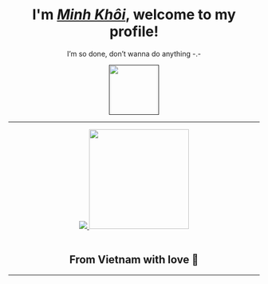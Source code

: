 <body>
  <div align="center">
    <h1>I'm <a href="https://minhkhoi84.github.io/"><i>Minh Khôi</i></a>, welcome to my profile!</h1>
    <p>I’m so done, don’t wanna do anything -.- </p>
    <a href="">
      <img width=100 src="https://i.imgur.com/fXYKU5q.png"/>
    </a>
  </div>
  <hr>
  <div align="center">
    <a href="https://discord.com/invite/mJtsHWEQAg">
      <img src="https://lanyard.kyrie25.dev/api/688967048541503506?gradient=E63C80-FFFFFF&showBanner=true&waveColor=F70767&imgStyle=square&imgBorderRadius=20px" />
    </a>
   <img  src="https://media.tenor.com/25ykirk3P4YAAAAM/oz-oz-yarimasu.gif" width="200" />
  </div>
  <br>
  <h2 align="center">From Vietnam with love 💖</h2>
  <hr>
</body>

